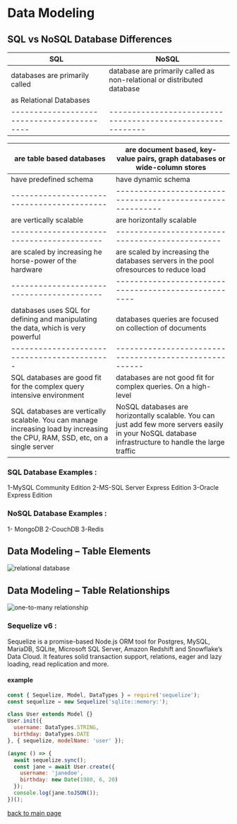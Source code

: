 

# Data Modeling


## SQL vs NoSQL Database Differences




| SQL                                      | NoSQL                                                  | 
|------------------------------------------|--------------------------------------------------------|
| databases are primarily called           |database are primarily called as non-relational or distributed database|
|as Relational Databases                   | 
|------------------------------------------|----------------------------------------------------------| 

| are table based databases                | are document based, key-value pairs, graph databases or wide-column stores|
|------------------------------------------|---------------------------------------------------------------|
|have predefined schema                    |  have dynamic schema |
|------------------------------------------|----------------------------------------------------------|
| are vertically scalable                 |    are horizontally scalable| 
|-----------------------------------------|-----------------------------------------------|
|are scaled by increasing he horse-power of the hardware|are scaled by increasing the databases servers in the pool ofresources to reduce load|
|-----------------------------------------|----------------------------------------------------|
|databases uses SQL for defining and manipulating the data, which is very powerful|databases queries are focused on collection of documents|
|-------------------------------------------|------------------------------------------------------|
|SQL databases are good fit for the complex query intensive environment|databases are not good fit for complex queries. On a high-level|
|SQL databases are vertically scalable. You can manage increasing load by increasing the CPU, RAM, SSD, etc, on a single server|NoSQL databases are horizontally scalable. You can just add few more servers easily in your NoSQL database infrastructure to handle the large traffic||-------------------------------------------|-------------------------------------------------|

### SQL Database Examples :
1-MySQL Community Edition
2-MS-SQL Server Express Edition
3-Oracle Express Edition

### NoSQL Database Examples :
1- MongoDB
2-CouchDB
3-Redis

## Data Modeling – Table Elements 
 ![relational database](https://www.essentialsql.com/wp-content/uploads/2021/11/Database-Table-Data-Modeling.png)

 ## Data Modeling – Table Relationships
 ![one-to-many relationship](https://www.essentialsql.com/wp-content/uploads/2014/06/DataModel-Relations1.png)


### Sequelize v6 :

Sequelize is a promise-based Node.js ORM tool for Postgres, MySQL, MariaDB, SQLite, Microsoft SQL Server, Amazon Redshift and Snowflake’s Data Cloud. It features solid transaction support, relations, eager and lazy loading, read replication and more.


#### **example**

```js
const { Sequelize, Model, DataTypes } = require('sequelize');
const sequelize = new Sequelize('sqlite::memory:');

class User extends Model {}
User.init({
  username: DataTypes.STRING,
  birthday: DataTypes.DATE
}, { sequelize, modelName: 'user' });

(async () => {
  await sequelize.sync();
  const jane = await User.create({
    username: 'janedoe',
    birthday: new Date(1980, 6, 20)
  });
  console.log(jane.toJSON());
})();
```

[back to main page](./README.md)


